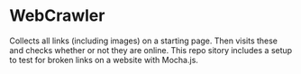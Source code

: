 # WebCrawler

Collects all links (including images) on a starting page. Then visits these and checks whether or not they are online. This repo sitory includes a setup to test for broken links on a website with Mocha.js.